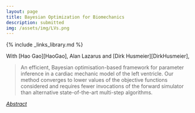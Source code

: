 ```yaml
---
layout: page
title: Bayesian Optimization for Biomechanics
description: submitted
img: /assets/img/LVs.png
---
```

{% include _links_library.md %}

<script type="text/javascript">
 function showhide(id) {
    var e = document.getElementById(id);
    e.style.display = (e.style.display == 'block') ? 'none' : 'block';
 }
</script>
   
With [Hao Gao][HaoGao], Alan Lazarus and [Dirk Husmeier][DirkHusmeier], 

> An efficient, Bayesian optimisation-based framework for parameter inference in a cardiac mechanic model of the left ventricle. Our method  converges to lower values of the objective functions considered and requires fewer invocations of the forward simulator than alternative state-of-the-art multi-step algorithms.

<i class="fa fa-sticky-note" aria-hidden="true"></i> <a href="javascript:showhide('pcp')">_Abstract_</a>
<div id="pcp" style="display:none;">
<p>  <div style="font-size:0.85em; text-align: justify;">.</div>We consider parameter inference in cardio-mechanic models of the left ventricle, in particular the one based on the Holtzapfel-Ogden (HO) constitutive law, using clinical in vivo data. The equations underlying these models do not admit closed form solutions and hence need to be solved numerically. These numerical procedures are computationally expensive making computational run times associated with numerical optimisation or sampling excessive for the uptake of the models in the clinical practice. To address this issue, we adopt the framework of Bayesian optimisation (BO), which is an efficient statistical technique of global optimisation. BO seeks the optimum of an unknown black-box function by sequentially training a statistical surrogate-model and using it to select the next query point by leveraging the associated exploration-exploitation trade-off. To guarantee that the estimates based on the in vivo data are realistic also for high-pressures, unobservable in vivo, we include a penalty term based on a previously published empirical law developed using ex vivo data. Two case studies based on real data demonstrate that the proposed BO procedure outperforms the state-of-the-art inference algorithm for the HO law.</p>
</div>

[//]: <> (<i class="fa fa-download fa-ld" aria-hidden="true"></i> Paper: <a class="page-link" href="{{ '/research/Borowska, Gao, Lazarus, Husmeier - Bayesian optimisation for efficient parameter inference in a cardiac mechanics model of the left ventricle.pdf' | prepend: site.baseurl | prepend: site.url }}">Bayesian optimisation for efficient parameter inference in a cardiac mechanics model of the left ventricle</a> )

[//]: <> (Code: <a class="github-button" href="https://github.com/aborowska/LV_BO" data-size="large" aria-label="Follow @aborowska/LV_BO on GitHub">Follow @aborowska/LV_BO</a>)


